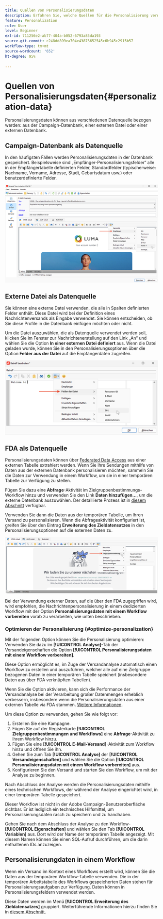 ```yaml
---
title: Quellen von Personalisierungsdaten
description: Erfahren Sie, welche Quellen für die Personalisierung verwendet werden können
feature: Personalization
role: User
level: Beginner
exl-id: 711256e2-ab77-404a-b052-6793a85da193
source-git-commit: c248dd899ea704e43873652545c6b945c2915b57
workflow-type: tm+mt
source-wordcount: '652'
ht-degree: 95%

---
```


# Quellen von Personalisierungsdaten{#personalization-data}

Personalisierungsdaten können aus verschiedenen Datenquelle bezogen werden: aus der Campaign-Datenbank, einer externen Datei oder einer externen Datenbank.

## Campaign-Datenbank als Datenquelle

In den häufigsten Fällen werden Personalisierungsdaten in der Datenbank gespeichert. Beispielsweise sind „Empfänger-Personalisierungsfelder“ alle in der Empfängertabelle definierten Felder, Standardfelder (typischerweise: Nachname, Vorname, Adresse, Stadt, Geburtsdatum usw.) oder benutzerdefinierte Felder.

![Personalisierungsfelder einer Kampagne in einer E-Mail](assets/perso-campaign-datasource.png)


## Externe Datei als Datenquelle

Sie können eine externe Datei verwenden, die alle in Spalten definierten Felder enthält. Diese Datei wird bei der Definition eines Nachrichtenversands als Eingabe verwendet. Sie können entscheiden, ob Sie diese Profile in die Datenbank einfügen möchten oder nicht.

Um die Datei auszuwählen, die als Datenquelle verwendet werden soll, klicken Sie im Fenster zur Nachrichtenerstellung auf den Link „An“ und wählen Sie die Option **In einer externen Datei definiert** aus. Wenn die Datei geladen wurde, können Sie in den Personalisierungsoptionen über die Option **Felder aus der Datei** auf die Empfängerdaten zugreifen.

![Personalisierungsdaten aus einer Datei](assets/perso-from-file.png)


## FDA als Datenquelle

Personalisierungsdaten können über [Federated Data Access](../connect/fda.md) aus einer externen Tabelle extrahiert werden.  Wenn Sie Ihre Sendungen mithilfe von Daten aus der externen Datenbank personalisieren möchten, sammeln Sie die Daten zur Verwendung in einem Workflow, um sie in einer temporären Tabelle zur Verfügung zu stellen.

Fügen Sie dazu eine **Abfrage**-Aktivität im Zielgruppenbestimmungs-Workflow hinzu und verwenden Sie den Link **Daten hinzufügen...**, um die externe Datenbank auszuwählen. Der detaillierte Prozess ist in [diesem Abschnitt](../../automation/workflow/query.md#adding-data) verfügbar.

Verwenden Sie dann die Daten aus der temporären Tabelle, um Ihren Versand zu personalisieren. Wenn die Abfrageaktivität konfiguriert ist, greifen Sie über den Eintrag **Erweiterung des Zieldatensatzes** in den Personalisierungsoptionen auf die externen Daten zu.

![Personalisierungsdaten aus einer externen Datenbank](assets/perso-external-db.png)

Bei der Verwendung externer Daten, auf die über den FDA zugegriffen wird, wird empfohlen, die Nachrichtenpersonalisierung in einem dedizierten Workflow mit der Option **Personalisierungsdaten mit einem Workflow vorbereiten** vorab zu verarbeiten, wie unten beschrieben.

### Optimieren der Personalisierung {#optimize-personalization}

Mit der folgenden Option können Sie die Personalisierung optimieren: Verwenden Sie dazu im **[!UICONTROL Analyse]**-Tab der Versandeigenschaften die Option **[!UICONTROL Personalisierungsdaten mit einem Workflow vorbereiten]**.

Diese Option ermöglicht es, im Zuge der Versandanalyse automatisch einen Workflow zu erstellen und auszuführen, welcher alle auf eine Zielgruppe bezogenen Daten in einer temporären Tabelle speichert (insbesondere Daten aus über FDA verknüpften Tabellen).

Wenn Sie die Option aktivieren, kann sich die Performance der Versandanalyse bei der Verarbeitung großer Datenmengen erheblich verbessern, insbesondere wenn die Personalisierungsdaten aus einer externen Tabelle via FDA stammen. [Weitere Informationen](../connect/fda.md).

Um diese Option zu verwenden, gehen Sie wie folgt vor:

1. Erstellen Sie eine Kampagne.
1. Fügen Sie auf der Registerkarte **[!UICONTROL Zielgruppenbestimmungen und Workflows]** eine **Abfrage**-Aktivität zu Ihrem Workflow hinzu.
1. Fügen Sie eine **[!UICONTROL E-Mail-Versand]**-Aktivität zum Workflow hinzu und öffnen Sie ihn.
1. Gehen Sie zum Tab **[!UICONTROL Analyse]** der **[!UICONTROL Versandeigenschaften]** und wählen Sie die Option **[!UICONTROL Personalisierungsdaten mit einem Workflow vorbereiten]** aus.
1. Konfigurieren Sie den Versand und starten Sie den Workflow, um mit der Analyse zu beginnen.

Nach Abschluss der Analyse werden die Personalisierungsdaten mithilfe eines technischen Workflows, der während der Analyse eingerichtet wird, in einer temporären Tabelle gespeichert.

Dieser Workflow ist nicht in der Adobe Campaign-Benutzeroberfläche sichtbar. Er ist lediglich ein technisches Hilfsmittel, um Personalisierungsdaten rasch zu speichern und zu handhaben.

Gehen Sie nach dem Abschluss der Analyse zu den Workflow-**[!UICONTROL Eigenschaften]** und wählen Sie den Tab **[!UICONTROL Variablen]** aus. Dort wird der Name der temporären Tabelle angezeigt. Mit diesem Namen können Sie einen SQL-Aufruf durchführen, um die darin enthaltenen IDs anzuzeigen.

## Personalisierungdaten in einem Workflow 

Wenn ein Versand im Kontext eines Workflows erstellt wird, können Sie die Daten aus der temporären Workflow-Tabelle verwenden. Die in der temporären Arbeitstabelle des Workflows gespeicherten Daten stehen für Personalisierungsaufgaben zur Verfügung. Daten können in Personalisierungsfeldern verwendet werden.

Diese Daten werden im Menü **[!UICONTROL Erweiterung des Zieldatensatzes]** gruppiert. Weiterführende Informationen hierzu finden Sie in [diesem Abschnitt](../../automation/workflow/use-workflow-data.md#target-data).
